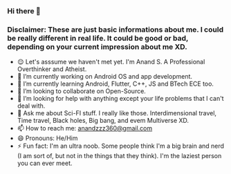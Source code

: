 ### Hi there 👋
### Disclaimer: These are just basic informations about me. I could be really different in real life. It could be good or bad, depending on your current impression about me XD.

<!--
**AnandSuresh02/AnandSuresh02** is a ✨ _special_ ✨ repository because its `README.md` (this file) appears on your GitHub profile.

Here are some ideas to get you started:
-->
- 😌️ Let's asssume we haven't met yet. I'm Anand S. A Professional Overthinker and Atheist.
- 🔭 I’m currently working on Android OS and app development.
- 🌱 I’m currently learning Android, Flutter, C++, JS and BTech ECE too.
- 👯 I’m looking to collaborate on Open-Source.
- 🤔 I’m looking for help with anything except your life problems that I can't deal with.
- 💬 Ask me about Sci-FI stuff. I really like those. Interdimensional travel, Time travel, Black holes, Big bang, and evem Multiverse XD.
- 📫 How to reach me: anandzzz360@gmail.com
- 😄 Pronouns: He/Him
- ⚡ Fun fact: I'm an ultra noob. Some people think I'm a big brain and nerd (I am sort of, but not in the things that they think). I'm the laziest person you can ever meet.
